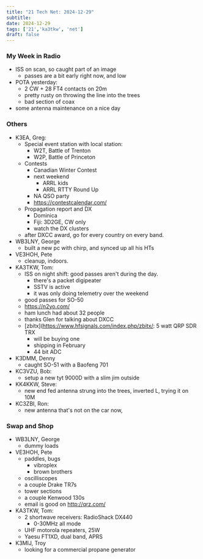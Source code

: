 ```yaml
---
title: "21 Tech Net: 2024-12-29"
subtitle:
date: 2024-12-29
tags: ['21','ka3tkw', 'net']
draft: false
---
```


### My Week in Radio
- ISS on scan, so caught part of an image
  - passes are a bit early right now, and low
- POTA yesterday:
  - 2 CW + 28 FT4 contacts on 20m
  - pretty rusty on throwing the line into the trees
  - bad section of coax
- some antenna maintenance on a nice day
### Others
- K3EA, Greg:
  - Special event station with local station:
    - W2T, Battle of Trenton
    - W2P, Battle of Princeton
  - Contests
    - Canadian Winter Contest
    - next weekend
      - ARRL kids
      - ARRL RTTY Round Up
    - NA QSO party
    - https://contestcalendar.com/
  - Propagation report and DX
    - Dominica
    - Fiji: 3D2GE, CW only
    - watch the DX clusters
  - after DXCC award, go for every country on every band.
- WB3LNY, George
  - built a new pc with chirp, and synced up all his HTs
- VE3HOH, Pete
  - cleanup, indoors.
- KA3TKW, Tom:
  - ISS on night shift: good passes aren't during the day.
    - there's a packet digipeater
    - SSTV is active
    - it was only doing telemetry over the weekend
  - good passes for SO-50
  - https://n2yo.com/
  - ham lunch had about 32 people
  - thanks Glen for talking about DXCC
  - [zbitx](https://www.hfsignals.com/index.php/zbitx/: 5 watt QRP SDR TRX
    - will be buying one
    - shipping in February
    - 44 bit ADC
- K3DMM, Denny
  - caught SO-51 with a Baofeng 701
- KC3VZU, Bob:
  - setup a new tyt 9000D with a slim jim outside
- KK4KKW, Steve:
  - new end fed antenna strung into the trees, inverted L, trying it on 10M
- KC3ZBI, Ron:
  - new antenna that's not on the car now,

### Swap and Shop
- WB3LNY, George
  - dummy loads
- VE3HOH, Pete
  - paddles, bugs
    - vibroplex
    - brown brothers
  - oscilliscopes
  - a couple Drake TR7s
  - tower sections
  - a couple Kenwood 130s
  - email is good on http://qrz.com/
- KA3TKW, Tom:
  - 2 shortwave receivers: RadioShack DX440
    - 0-30MHz all mode
  - UHF motorola repeaters, 25W
  - Yaesu FT1XD, dual band, APRS
- K3MIJ, Troy
  - looking for a commercial propane generator

<!--more-->
